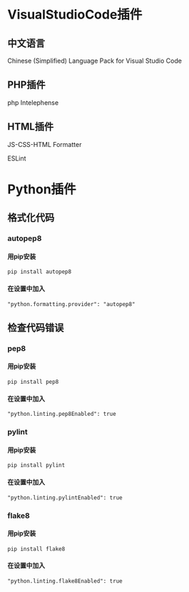 # VisualStudioCode插件


## 中文语言
Chinese (Simplified) Language Pack for Visual Studio Code

## PHP插件
php Intelephense

## HTML插件
JS-CSS-HTML Formatter

ESLint

# Python插件

## 格式化代码
### autopep8
#### 用pip安装
```shell
pip install autopep8
```
#### 在设置中加入
```
"python.formatting.provider": "autopep8"
```

## 检查代码错误
### pep8
#### 用pip安装
```shell
pip install pep8
```
#### 在设置中加入
```
"python.linting.pep8Enabled": true
```


### pylint
#### 用pip安装
```shell
pip install pylint
```
#### 在设置中加入
```
"python.linting.pylintEnabled": true
```


### flake8
#### 用pip安装
```shell
pip install flake8
```
#### 在设置中加入
```
"python.linting.flake8Enabled": true
```
